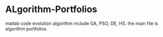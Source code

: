 # ALgorithm-Portfolios
matlab code
evolution algorithm include GA, PSO, DE, HS.
the main file is algorithm portfolios.
